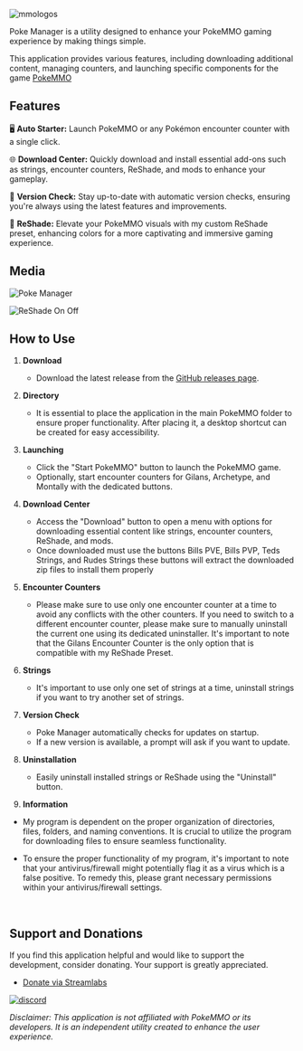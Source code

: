 ![mmologos](https://github.com/Ryukotsuki/Poke-Manager/assets/50199421/0dce132b-8882-4ca0-9719-43e03903c6e9)

Poke Manager is a utility designed to enhance your PokeMMO gaming experience by making things simple.

This application provides various features, including downloading additional content, managing counters, and launching specific components for the game [PokeMMO](https://pokemmo.com/)


## Features

🖥️ **Auto Starter:** Launch PokeMMO or any Pokémon encounter counter with a single click.

🌐 **Download Center:** Quickly download and install essential add-ons such as strings, encounter counters, ReShade, and mods to enhance your gameplay.

🚀 **Version Check:** Stay up-to-date with automatic version checks, ensuring you're always using the latest features and improvements.

🎨 **ReShade:** Elevate your PokeMMO visuals with my custom ReShade preset, enhancing colors for a more captivating and immersive gaming experience.

## Media
![Poke Manager](https://github.com/Ryukotsuki/Poke-Manager/assets/50199421/856d411d-c2f3-40e2-b629-4aa8e7c7665f)

![ReShade On Off](https://github.com/Ryukotsuki/PokeMMO-Manager/assets/50199421/2b98cbdf-8b65-4721-9202-f622b64c72fa)


## How to Use

1. **Download**
   - Download the latest release from the [GitHub releases page](https://github.com/Ryukotsuki/PokeMMO-Manager/releases).
 
2. **Directory**
   - It is essential to place the application in the main PokeMMO folder to ensure proper functionality. After placing it, a desktop shortcut can be created for easy accessibility.

3. **Launching**
   - Click the "Start PokeMMO" button to launch the PokeMMO game.
   - Optionally, start encounter counters for Gilans, Archetype, and Montally with the dedicated buttons.

4. **Download Center**
   - Access the "Download" button to open a menu with options for downloading essential content like strings, encounter counters, ReShade, and mods.
   - Once downloaded must use the buttons Bills PVE, Bills PVP, Teds Strings, and Rudes Strings these buttons will extract the downloaded zip files to install them properly
  
 5. **Encounter Counters**
    - Please make sure to use only one encounter counter at a time to avoid any conflicts with the other counters. If you need to switch to a different encounter counter, please make sure to manually uninstall the current one using its dedicated uninstaller. It's important to note that the Gilans Encounter Counter is the only option that is compatible with my ReShade Preset.

 6. **Strings**
    - It's important to use only one set of strings at a time, uninstall strings if you want to try another set of strings.

7. **Version Check**
   - Poke Manager automatically checks for updates on startup.
   - If a new version is available, a prompt will ask if you want to update.

8. **Uninstallation**
   - Easily uninstall installed strings or ReShade using the "Uninstall" button.
  
9. **Information**
- My program is dependent on the proper organization of directories, files, folders, and naming conventions. It is crucial to utilize the program for downloading files to ensure seamless functionality.

- To ensure the proper functionality of my program, it's important to note that your antivirus/firewall might potentially flag it as a virus which is a false positive. To remedy this, please grant necessary permissions within your antivirus/firewall settings.

&nbsp;
## Support and Donations

If you find this application helpful and would like to support the development, consider donating. Your support is greatly appreciated.

- [Donate via Streamlabs](https://streamlabs.com/ryukotsukii/tip)

 [![discord](https://assets-global.website-files.com/6257adef93867e50d84d30e2/62594fddd654fc29fcc07359_cb48d2a8d4991281d7a6a95d2f58195e.svg)](https://discord.gg/HdfjKbPNc9)

*Disclaimer: This application is not affiliated with PokeMMO or its developers. It is an independent utility created to enhance the user experience.*


